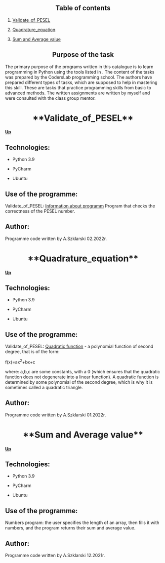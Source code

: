 <h2 align="center"><a name="Up">Table of contents</a></h2> 
<ol>
<li><p><a href="#Task1">Validate_of_PESEL</a></p>   
<li><p><a href="#Task2">Quadrature_equation</a></p>     
<li><p><a href="#Task3">Sum and Average value</a></p>  
</ol>

<h2 align="center">Purpose of the task</h2>
<p>The primary purpose of the programs written in this catalogue is to learn programming in Python using the tools listed in . The content of the tasks was prepared by the CodersLab programming school. The authors have prepared different types of tasks, which are supposed to help in mastering this skill. These are tasks that practice programming skills from basic to advanced methods. The written assignments are written by myself and were consulted with the class group mentor.<p>


<h1 align="center">**<a name="Task1">Validate_of_PESEL</a>**</h1><a href="#Up"><h4>Up</h4></a>    
  
## Technologies:
<ul>
<li><p>Python 3.9</p>
<li><p>PyCharm</p>
<li><p>Ubuntu</p>
</ul>

## Use of the programme:
<p>Validate_of_PESEL: <a href="https://pl.wikipedia.org/wiki/PESEL">Information about programm</a> 
Program that checks the correctness of the PESEL number.</p>

## Author:
Programme code written by A.Szklarski 02.2022r.

<h1 align="center">**<a name="Task2">Quadrature_equation</a>**</h1><a href="#Up"><h4>Up</h4></a>    

## Technologies:
<ul>
<li><p>Python 3.9</p>
<li><p>PyCharm</p>
<li><p>Ubuntu</p>
</ul>

## Use of the programme:
<p><p>Validate_of_PESEL: <a href="https://pl.wikipedia.org/wiki/Funkcja_kwadratowa">Quadratic function</a> - a polynomial function of second degree, that is of the form:

f(x)=ax<sup>2</sup>+bx+c

where: a,b,c are some constants, with a 0 (which ensures that the quadratic function does not degenerate into a linear function). A quadratic function is determined by some polynomial of the second degree, which is why it is sometimes called a quadratic triangle.</p>

## Author:
Programme code written by A.Szklarski 01.2022r.


<h1 align="center">**<a name="Task3">Sum and Average value</a>**</h1><a href="#Up"><h4>Up</h4></a>   

## Technologies:
<ul>
<li><p>Python 3.9</p>
<li><p>PyCharm</p>
<li><p>Ubuntu</p>
</ul>

## Use of the programme:
<p>Numbers program: the user specifies the length of an array, then fills it with numbers, and the program returns their sum and average value.</p>

## Author:
Programme code written by A.Szklarski 12.2021r.







